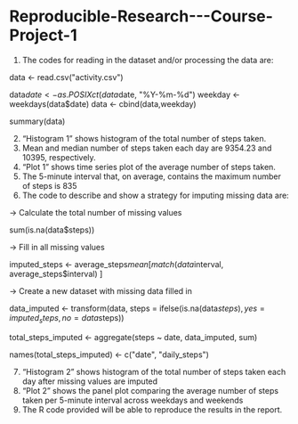 # Reproducible-Research---Course-Project-1

1.	The codes for reading in the dataset and/or processing the data are:

data <- read.csv("activity.csv")

data$date <- as.POSIXct(data$date, "%Y-%m-%d")
weekday <- weekdays(data$date)
data <- cbind(data,weekday)

summary(data)

2.	“Histogram 1” shows histogram of the total number of steps taken.
3.	Mean and median number of steps taken each day are 9354.23 and 10395, respectively.
4.	“Plot 1” shows time series plot of the average number of steps taken.
5.	The 5-minute interval that, on average, contains the maximum number of steps is 835
6.	The code to describe and show a strategy for imputing missing data are:

-> Calculate the total number of missing values

sum(is.na(data$steps))

-> Fill in all missing values

imputed_steps <- average_steps$mean[
                      match(data$interval,
                            average_steps$interval)
                      ]

-> Create a new dataset with missing data filled in

data_imputed <- transform(data, steps = ifelse(is.na(data$steps), yes = imputed_steps, no = data$steps))

total_steps_imputed <- aggregate(steps ~ date, data_imputed, sum)

names(total_steps_imputed) <- c("date", "daily_steps")

7.	“Histogram 2” shows histogram of the total number of steps taken each day after missing values are imputed
8.	“Plot 2” shows the panel plot comparing the average number of steps taken per 5-minute interval across weekdays and weekends
9.	The R code provided will be able to reproduce the results in the report. 
